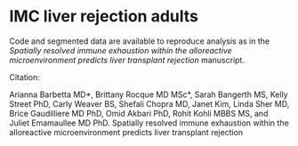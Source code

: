 # IMC liver rejection adults

Code and segmented data are available to reproduce analysis as in the *Spatially resolved immune exhaustion within the alloreactive microenvironment predicts liver transplant rejection* manuscript.

Citation:

Arianna Barbetta MD*, Brittany Rocque MD MSc*, Sarah Bangerth MS, Kelly Street PhD, Carly Weaver BS, Shefali Chopra MD, Janet Kim, Linda Sher MD, Brice Gaudilliere MD PhD, Omid Akbari PhD, Rohit Kohli MBBS MS, and Juliet Emamaullee MD PhD. Spatially resolved immune exhaustion within the alloreactive microenvironment predicts liver transplant rejection
